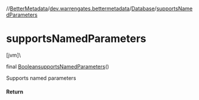 //[BetterMetadata](../../../index.md)/[dev.warrengates.bettermetadata](../index.md)/[Database](index.md)/[supportsNamedParameters](supports-named-parameters.md)

# supportsNamedParameters

[jvm]\

final [Boolean](https://docs.oracle.com/javase/8/docs/api/java/lang/Boolean.html)[supportsNamedParameters](supports-named-parameters.md)()

Supports named parameters

#### Return
